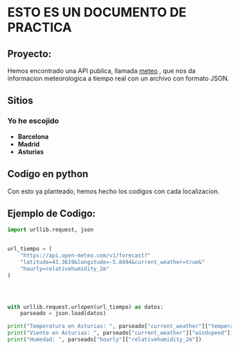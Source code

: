 # ESTO ES UN DOCUMENTO DE PRACTICA
## Proyecto:
Hemos encontrado una API publica, llamada [meteo](https://open-meteo.com/) , que nos da informacion meteorologica a tiempo real con un archivo con formato JSON.

## Sitios
### Yo he escojido
- **Barcelona**
- **Madrid**
- **Asturias**

## Codigo en python
Con esto ya planteado, hemos hecho los codigos con cada localizacion.


## Ejemplo de Codigo:
``` python
import urllib.request, json 


url_tiempo = (
    "https://api.open-meteo.com/v1/forecast?"
    "latitude=43.3619&longitude=-5.8494&current_weather=true&"
    "hourly=relativehumidity_2m"
)




with urllib.request.urlopen(url_tiempo) as datos:
	parseado = json.load(datos)

print("Temperatura en Asturias: ", parseado["current_weather"]["temperature"])
print("Viento en Asturias: ", parseado["current_weather"]["windspeed"])
print("Humedad: ", parseado["hourly"]["relativehumidity_2m"])

```
